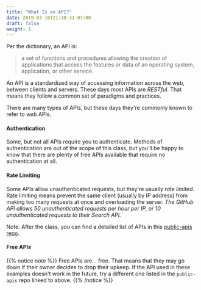 ```yaml
---
title: "What Is an API?"
date: 2019-03-16T21:38:31-07:00
draft: false
weight: 1
---
```


Per the dictionary, an API is:

> a set of functions and procedures allowing the creation of applications that access the features or data of an operating system, application, or other service.

An API is a standardized way of accessing information across the web, between clients and servers. These days most APIs are *RESTful*. That means they follow a common set of paradigms and practices.

There are many types of APIs, but these days they're commonly known to refer to *web* APIs.

#### Authentication

Some, but not all APIs require you to authenticate. Methods of authentication are out of the scope of this class, but you'll be happy to know that there are plenty of free APIs available that require no authentication at all.

#### Rate Limiting

Some APIs allow unauthenticated requests, but they're usually *rate limited*. Rate limiting means prevent the same client (usually by IP address) from making too many requests at once and overloading the server. *The GitHub API allows 50 unauthenticated requests per hour per IP, or 10 unauthenticated requests to their Search API.*

Note: After the class, you can find a detailed list of APIs in this [public-apis repo](https://github.com/toddmotto/public-apis).

#### Free APIs

{{% notice note %}}
Free APIs are... free. That means that they may go down if their owner decides to drop their upkeep. If the API used in these examples doesn't work in the future, try a different one listed in the `public-apis` repo linked to above.
{{% /notice %}}

